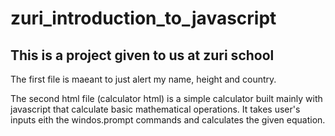 # zuri_introduction_to_javascript

## This is a project given to us at zuri school

The first file is maeant to just alert my name, height and country.

The second html file (calculator html) is a simple calculator built mainly with javascript that calculate basic mathematical operations.
It takes user's inputs eith the windos.prompt commands and calculates the given equation.
